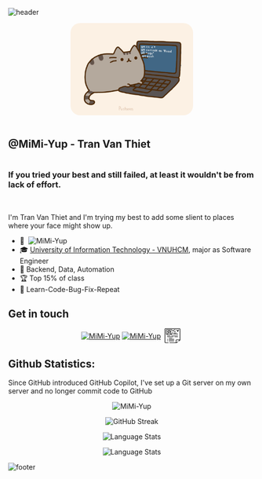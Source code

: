 ![header](https://capsule-render.vercel.app/api?type=wave&&&&color=0:F27BBE,100:8B98F2&height=200&fontColor=ffffff&animation=scaleIn&fontAlignY=30&section=header&text=Ameow😪💤&fontSize=50)

<p align="center" ><img src="./readme/pusheencode.gif" style="border-radius: 20px;" alt="MiMi-Yup" width="250" /></p>

<div  style="display: flex; align-items: center;">
  <h2 style="display: inline-block"> @MiMi-Yup - Tran Van Thiet</h2> 
  
</div>

<h3>If you tried your best and still failed, at least it wouldn't be from lack of effort.</h3>
<br>
<p>I'm Tran Van Thiet and I'm trying my best to add some slient to places where your face might show up.</p>

<ul>
  <li>🥳 <img style="margin-left: 4px"src="https://komarev.com/ghpvc/?username=mimi-yup&color=red" alt="MiMi-Yup" /></li>
  <li>🎓 <a href="https://en.uit.edu.vn/overview-vnuhcm-university-information-technology">University of Information Technology - VNUHCM</a>, major as Software Engineer</li>
  <li>🌱 Backend, Data, Automation</li>
  <li>🏆 Top 15% of class</li>
  <li>🚀 Learn-Code-Bug-Fix-Repeat</li>
</ul>

<h2> Get in touch </h2>

<p align="center">
<a href="https://fb.com/mimi.thiet" target="blank"><img align="center" src="https://raw.githubusercontent.com/rahuldkjain/github-profile-readme-generator/master/src/images/icons/Social/facebook.svg" alt="MiMi-Yup" height="30" width="40" /></a>
<a href="https://linkedin.com/in/mimi-tvt" target="blank"><img align="center" src="https://raw.githubusercontent.com/rahuldkjain/github-profile-readme-generator/master/src/images/icons/Social/linked-in-alt.svg" alt="MiMi-Yup" height="30" width="40" /></a>
<a href="./readme/CV-01.png" target="blank"><img align="center" src="./readme/cv.png" alt="MiMi-Yup" height="30" width="40" style="background-color: grey; border-radius: 5px"/></a>

<h2 >Github Statistics:</h2>
<p>Since GitHub introduced GitHub Copilot, I've set up a Git server on my own server and no longer commit code to GitHub</p>
<p align="center"> <img src="https://github-readme-stats.vercel.app/api?username=mimi-yup&hide=issues&count_private=true&show_icons=true&theme=radical" alt="MiMi-Yup" /> </p>

<p align="center"> <img src="https://github-readme-streak-stats.herokuapp.com?user=mimi-yup&theme=omni" alt="GitHub Streak" /> </p>

<p align="center"> <img src="https://github-readme-stats.vercel.app/api/top-langs/?username=mimi-yup&layout=compact&theme=omni&langs_count=10&card_width=445" alt="Language Stats" /> </p>

<p align="center"> <img src="https://leetcard.jacoblin.cool/thiet" alt="Language Stats" /> </p>

![footer](https://capsule-render.vercel.app/api?type=wave&&&&color=0:F27BBE,100:8B98F2&height=120&section=footer)

